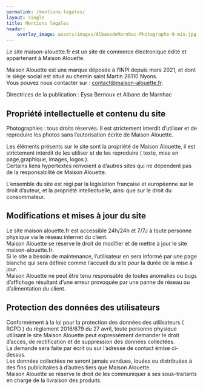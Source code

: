 ```yaml
---
permalink: /mentions-legales/
layout: single
title: Mentions légales
header:
    overlay_image: assets/images/AlbanedeMarnhac-Photographe-9-min.jpg
---
```



Le site maison-alouette.fr est un site de commerce électronique édité et appartenant à Maison Alouette.

Maison Alouette est une marque déposée à l’INPI depuis mars 2021, et dont le siège social est situé au chemin saint Martin 26110 Nyons.   
Vous pouvez nous contacter sur : contact@maison-alouette.fr.

Directrices de la publication : Eysa Bernoux et Albane de Marnhac

## Propriété intellectuelle et contenu du site

Photographies : tous droits réservés. Il est strictement interdit d’utiliser et de reproduire les photos sans l’autorisation écrite de Maison Alouette.

Les éléments présents sur le site sont la propriété de Maison Alouette, il est strictement interdit de les utiliser et de les reproduire ( texte, mise en page,graphique, images, logos ).  
Certains liens hypertextes renvoient à d’autres sites qui ne dépendent pas de la responsabilité de Maison Alouette. 

L’ensemble du site est régi par la législation française et européenne sur le droit d’auteur, et la propriété intellectuelle, ainsi que sur le droit du consommateur. 

## Modifications et mises à jour du site 

Le site maison alouette.fr est accessible 24h/24h et 7/7J à toute personne physique via le réseau internet du client.  
Maison Alouette se réserve le droit de modifier et de mettre à jour le site maison-alouette.fr.  
Si le site a besoin de maintenance, l’utilisateur en sera informé par une page blanche qui sera définie comme l’accueil du site pour la durée de la mise à jour.  
Maison Alouette ne peut être tenu responsable de toutes anomalies ou bugs d’affichage résultant d’une erreur provoquée par une panne de réseau ou d’alimentation du client.  

## Protection des données des utilisateurs 

Conformément à la loi pour la protection des données des utilisateurs ( RGPD ) du règlement 2016/679 du 27 avril, toute personne physique utilisant le site Maison Alouette peut expressément demander le droit d’accès, de rectification et de suppression des données collectées.  
La demande sera faite par écrit ou sur l’adresse de contact émise ci-dessus.  
Les données collectées ne seront jamais vendues, louées ou distribuées à des fins publicitaires à d’autres tiers que Maison Alouette.  
Maison Alouette se réserve le droit de les communiquer à ses sous-traitants en charge de la livraison des produits.  
